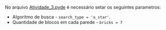 No arquivo [Atividade_3.pyde](https://github.com/arthuraaL/IF684EC-Sistemas-Inteligentes/blob/main/Atividade_03/Atividade_3/Atividade_3.pyde) é necessário setar os seguintes parametros:

* Algoritmo de busca - ``` search_type = 'a_star' ```. 
* Quantidade de blocos em cada parede - ``` bricks = 7 ```
